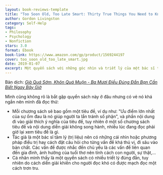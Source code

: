 ```yaml
---
layout: book-reviews-template
title: "Too Soon Old, Too Late Smart: Thirty True Things You Need to Know Now"
author: Gordon Livingston
category: Self-Help
tags:
- Philosophy
- Psychology
- Nonfiction
stars: 3.0
format: Ebook
book-link: https://www.amazon.com/gp/product/1569244197
cover: too_soon_old_too_late_smart.jpg
date: 2019-01-07
excerpt: Một quyển sách với những góc nhìn và triết lý của một bác sĩ tâm lý về nhiều mặt của cuộc sống
---
```

Bản dịch: [*Già Quá Sớm, Khôn Quá Muộn - Ba Mươi Điều Đúng Đắn Bạn Cần Biết Ngay Bây Giờ*](https://www.vinabook.com/gia-qua-som-khon-qua-muon-ba-muoi-dieu-dung-dan-ban-can-biet-ngay-bay-gio-p19801.html)

Mình cũng không rõ là bắt gặp quyển sách này ở đâu nhưng có vẻ nó khá ngắn nên mình đã đọc thử:
- Mỗi chương sách sẽ bao gồm một tiêu đề, ví dụ như: "Ưu điểm lớn nhất của sự ốm đau là nó giúp người ta lẩn tránh số phận", và phần nội dung đi vào giải thích ý nghĩa của tiêu đề, tuy nhiên ở một số chương sách tiêu đề và nội dung diễn giải không song hành, nhiều lúc đang đọc phải giở lại xem tiêu đề là gì.
- Tác giả là một bác sĩ tâm lý (trị liệu) nên có những cái nhìn hoặc phương pháp điều trị hay cách đặt câu hỏi cho từng vấn đề khá thú vị, đi sâu vào bản chất. Các vấn đề được nhắc đến chủ yếu là các vấn đề liên quan đến gia đình, ảnh hưởng của tuổi thơ nên tính cách con người, sự thật,...
- Cá nhân mình thấy là một quyển sách có nhiều triết lý đúng đắn, tuy nhiên do cách diễn giải khiến cho người đọc khó có được mạch đọc một cách trơn tru.
